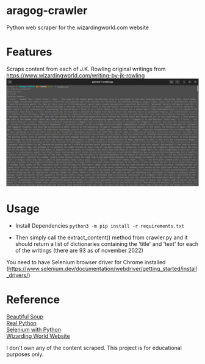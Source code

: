 # aragog-crawler
Python web scraper for the wizardingworld.com website

# Features
Scraps content from each of J.K. Rowling original writings from https://www.wizardingworld.com/writing-by-jk-rowling
![example](./dicts.png)

# Usage
- Install Dependencies
`python3 -m pip install -r requirements.txt`

- Then simply call the extract_content() method from crawler.py and it should return a list of dictionaries containing the 'title' and 'text' for each of the writings (there are 93 as of november 2022)

You need to have Selenium browser driver for Chrome installed
(https://www.selenium.dev/documentation/webdriver/getting_started/install_drivers/)

# Reference
[Beautiful Soup](https://www.crummy.com/software/BeautifulSoup/bs4/doc/)  
[Real Python](https://realpython.com/beautiful-soup-web-scraper-python/)  
[Selenium with Python](https://selenium-python.readthedocs.io/index.html)  
[Wizarding World Website](https://www.wizardingworld.com/)

I don't own any of the content scraped. This project is for educational purposes only.
